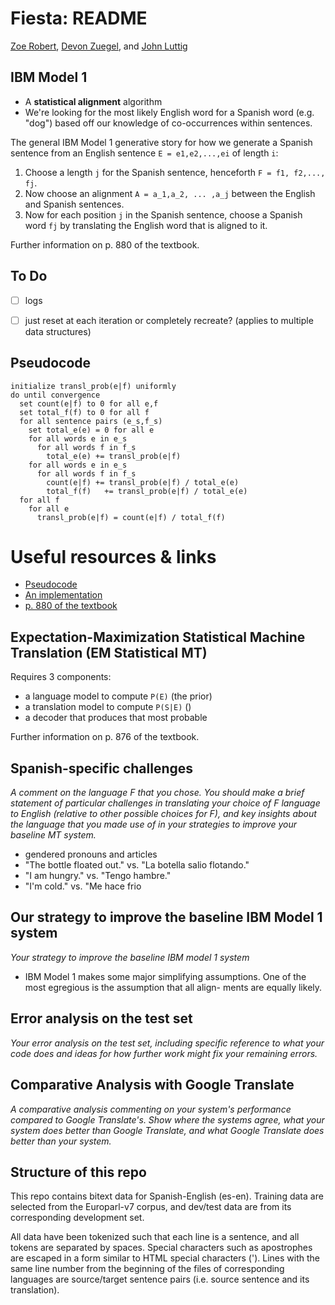 # Fiesta: README

[Zoe Robert](mailto:zrobert7@stanford.edu), [Devon Zuegel](mailto:devonz@cs.stanford.edu), and [John Luttig](mailto:jluttig@stanford.edu)

## IBM Model 1
- A **statistical alignment** algorithm
- We're looking for the most likely English word for a Spanish word (e.g. "dog") based off our knowledge of co-occurrences within sentences.


The general IBM Model 1 generative story for how we generate a Spanish sentence from an English sentence `E = e1,e2,...,ei` of length `i`:
1. Choose a length `j` for the Spanish sentence, henceforth `F = f1, f2,..., fj`.
2. Now choose an alignment `A = a_1,a_2, ... ,a_j` between the English and Spanish
sentences.
3. Now for each position `j` in the Spanish sentence, choose a Spanish word `fj` by translating the English word that is aligned to it.

Further information on p. 880 of the textbook.


## To Do

- [ ] logs

- [ ] just reset at each iteration or completely recreate? (applies to multiple data structures)


## Pseudocode

```
initialize transl_prob(e|f) uniformly
do until convergence
  set count(e|f) to 0 for all e,f
  set total_f(f) to 0 for all f
  for all sentence pairs (e_s,f_s)
    set total_e(e) = 0 for all e
    for all words e in e_s
      for all words f in f_s
        total_e(e) += transl_prob(e|f)
    for all words e in e_s
      for all words f in f_s
        count(e|f) += transl_prob(e|f) / total_e(e)
        total_f(f)   += transl_prob(e|f) / total_e(e)
  for all f
    for all e
      transl_prob(e|f) = count(e|f) / total_f(f)
```


# Useful resources & links
- [Pseudocode](http://www.ims.uni-stuttgart.de/institut/mitarbeiter/fraser/readinggroup/model1.html)
- [An implementation](https://github.com/kylebgorman/model1/blob/master/m1.py)
- [p. 880 of the textbook](https://web.stanford.edu/class/cs124/restricted/ed2mt.pdf)


## Expectation-Maximization Statistical Machine Translation (EM Statistical MT)
Requires 3 components:
- a language model to compute `P(E)` (the prior)
- a translation model to compute `P(S|E)` ()
- a decoder that produces that most probable

Further information on p. 876 of the textbook.


## Spanish-specific challenges
*A comment on the language F that you chose. You should make a brief statement of particular challenges in translating your choice of F language to English (relative to other possible choices for F), and key insights about the language that you made use of in your strategies to improve your baseline MT system.*

- gendered pronouns and articles
- "The bottle floated out." vs. "La botella salio flotando."
- "I am hungry." vs. "Tengo hambre."
- "I'm cold." vs. "Me hace frio


## Our strategy to improve the baseline IBM Model 1 system
*Your strategy to improve the baseline IBM model 1 system*
- IBM Model 1 makes some major simplifying assumptions. One of the most egregious is the assumption that all align- ments are equally likely.

## Error analysis on the test set
*Your error analysis on the test set, including specific reference to what your code does and ideas for how further work might fix your remaining errors.*


## Comparative Analysis with Google Translate
*A comparative analysis commenting on your system's performance compared to Google Translate's. Show where the systems agree, what your system does better than Google Translate, and what Google Translate does better than your system.*


## Structure of this repo
This repo contains bitext data for Spanish-English (es-en). Training data are selected from the Europarl-v7 corpus, and dev/test data are from its corresponding development set.

All data have been tokenized such that each line is a sentence, and all tokens are separated by spaces. Special characters such as apostrophes are escaped in a form similar to HTML special characters (&apos;). Lines with the same line number from the beginning of the files of corresponding languages are source/target sentence pairs (i.e. source sentence and its translation).
